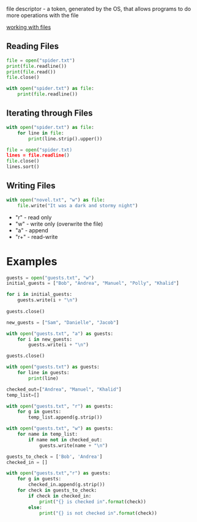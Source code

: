 file descriptor - a token, generated by the OS, that allows programs to do more operations with the file

[working with files](https://docs.python.org/3/library/functions.html#open)
## Reading Files
```py
file = open("spider.txt")
print(file.readline())
print(file.read())
file.close()
```

```py
with open("spider.txt") as file:
    print(file.readline())
```

## Iterating through Files
```py
with open("spider.txt") as file:
    for line in file:
        print(line.strip().upper())
```

```py
file = open("spider.txt)
lines = file.readline()
file.close()
lines.sort()
```

## Writing Files
```py
with open("novel.txt", "w") as file:
    file.write("It was a dark and stormy night")
```
* "r" - read only
* "w" - write only (overwrite the file)
* "a" - append
* "r+" - read-write

# Examples

```py
guests = open("guests.txt", "w")
initial_guests = ["Bob", "Andrea", "Manuel", "Polly", "Khalid"]

for i in initial_guests:
    guests.write(i + "\n")
    
guests.close()

new_guests = ["Sam", "Danielle", "Jacob"]

with open("guests.txt", "a") as guests:
    for i in new_guests:
        guests.write(i + "\n")

guests.close()

with open("guests.txt") as guests:
    for line in guests:
        print(line)

checked_out=["Andrea", "Manuel", "Khalid"]
temp_list=[]

with open("guests.txt", "r") as guests:
    for g in guests:
        temp_list.append(g.strip())

with open("guests.txt", "w") as guests:
    for name in temp_list:
        if name not in checked_out:
            guests.write(name + "\n")

guests_to_check = ['Bob', 'Andrea']
checked_in = []

with open("guests.txt","r") as guests:
    for g in guests:
        checked_in.append(g.strip())
    for check in guests_to_check:
        if check in checked_in:
            print("{} is checked in".format(check))
        else:
            print("{} is not checked in".format(check))
```
